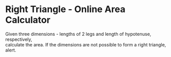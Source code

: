 <html lang="en-US">
    <head>
        <meta charset="utf-8" />
    </head>
    <body>
        <h1>Right Triangle - Online Area Calculator</h1>
        <p>
        Given three dimensions - lengths of 2 legs and length of hypotenuse, respectively, <br/>
        calculate the area. If the dimensions are not possible to form a right triangle, alert.
        </p>
    </body>
</html>